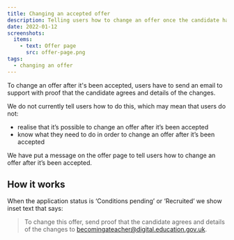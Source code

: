 ```yaml
---
title: Changing an accepted offer
description: Telling users how to change an offer once the candidate has accepted it.
date: 2022-01-12
screenshots:
  items:
    - text: Offer page
      src: offer-page.png
tags:
  - changing an offer
---
```


To change an offer after it's been accepted, users have to send an email to support with proof that the candidate agrees and details of the changes.

We do not currently tell users how to do this, which may mean that users do not:

- realise that it’s possible to change an offer after it’s been accepted
- know what they need to do in order to change an offer after it’s been accepted

We have put a message on the offer page to tell users how to change an offer after it’s been accepted.

## How it works

When the application status is ‘Conditions pending’ or ‘Recruited’ we show inset text that says:

> To change this offer, send proof that the candidate agrees and details of the changes to <becomingateacher@digital.education.gov.uk>.
